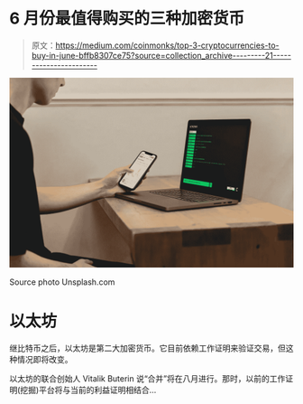 # 6 月份最值得购买的三种加密货币

> 原文：<https://medium.com/coinmonks/top-3-cryptocurrencies-to-buy-in-june-bffb8307ce75?source=collection_archive---------21----------------------->

![](img/c1a3130403a838d93f03ec3c16dd082f.png)

Source photo Unsplash.com

# 以太坊

继比特币之后，以太坊是第二大加密货币。它目前依赖工作证明来验证交易，但这种情况即将改变。

以太坊的联合创始人 Vitalik Buterin 说“合并”将在八月进行。那时，以前的工作证明(挖掘)平台将与当前的利益证明相结合…